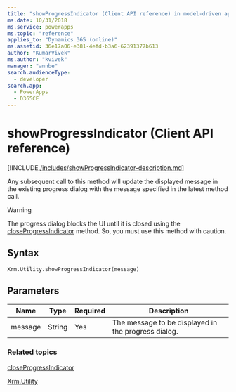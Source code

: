 ```yaml
---
title: "showProgressIndicator (Client API reference) in model-driven apps| MicrosoftDocs"
ms.date: 10/31/2018
ms.service: powerapps
ms.topic: "reference"
applies_to: "Dynamics 365 (online)"
ms.assetid: 36e17a06-e381-4efd-b3a6-62391377b613
author: "KumarVivek"
ms.author: "kvivek"
manager: "annbe"
search.audienceType: 
  - developer
search.app: 
  - PowerApps
  - D365CE
---
```

# showProgressIndicator (Client API reference)



[!INCLUDE[./includes/showProgressIndicator-description.md](./includes/showProgressIndicator-description.md)]

Any subsequent call to this method will update the displayed message in the existing progress dialog with the message specified in the latest method call.

>[!WARNING]
>The progress dialog blocks the UI until it is closed using the [closeProgressIndicator](closeProgressIndicator.md) method. So, you must use this method with caution.

## Syntax

`Xrm.Utility.showProgressIndicator(message)`

## Parameters 

|Name |Type |Required |Description |
|---|---|---|---|
|message|String|Yes|The message to be displayed in the progress dialog.|



### Related topics

[closeProgressIndicator](closeProgressIndicator.md)

[Xrm.Utility](../xrm-utility.md)  



